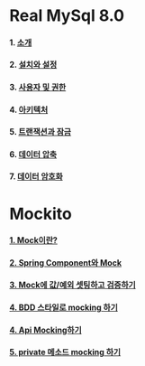 # Real MySql 8.0
#### 1. [소개](/realMySql/1권/01_02_소개_설치와_설정.md)
#### 2. [설치와 설정](/realMySql/1권/01_02_소개_설치와_설정.md)
#### 3. [사용자 및 권한](/realMySql/1권/03_사용자및권한.md)
#### 4. [아키텍처](/realMySql/1권/04_아키텍처.md)
#### 5. [트랜잭션과 잠금](/realMySql/1권/05_트랜잭션과_잠금.md)
#### 6. [데이터 압축](/realMySql/1권/06_데이터_압축.md)
#### 7. [데이터 암호화](/realMySql/1권/07_데이터_암호화.md)
# Mockito
#### [1. Mock이란?](/mockito/content/1-mock.md)
#### [2. Spring Component와 Mock](/mockito/content/2-spring-component-and-mock.md)
#### [3. Mock에 값/예외 셋팅하고 검증하기](/mockito/content/3-stubbing-and-verify.md)
#### [4. BDD 스타일로 mocking 하기](/mockito/content/4-bdd-mockito.md)
#### [4. Api Mocking하기](https://www.baeldung.com/spring-mock-rest-template)
#### [5. private 메소드 mocking 하기](https://www.baeldung.com/powermock-private-method)
